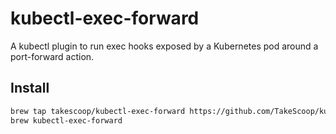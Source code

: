 # kubectl-exec-forward

A kubectl plugin to run exec hooks exposed by a Kubernetes pod around a port-forward action.

## Install

```sh
brew tap takescoop/kubectl-exec-forward https://github.com/TakeScoop/kubectl-exec-forward.git
brew kubectl-exec-forward
```

